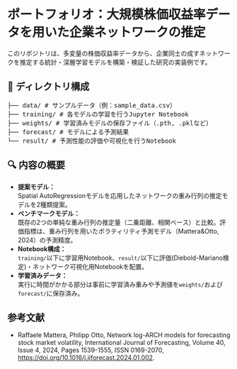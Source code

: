 # ポートフォリオ：大規模株価収益率データを用いた企業ネットワークの推定

このリポジトリは、多変量の株価収益率データから、企業同士の成すネットワークを推定する統計・深層学習モデルを構築・検証した研究の実装例です。

## 📁 ディレクトリ構成
<pre>
├── data/ # サンプルデータ（例：sample_data.csv）
├── training/ # 各モデルの学習を行うJupyter Notebook
├── weights/ # 学習済みモデルの保存ファイル（.pth, .pklなど）
├── forecast/ # モデルによる予測結果
└── result/ # 予測性能の評価や可視化を行うNotebook
</pre>

## 🔍 内容の概要

- **提案モデル：**  
  Spatial AutoRegressionモデルを応用したネットワークの重み行列の推定モデルを2種類提案。
- **ベンチマークモデル：**  
  既存の2つの単純な重み行列の推定量（二乗距離、相関ベース）と比較。評価指標は、重み行列を用いたボラティリティ予測モデル（Mattera&Otto, 2024）の予測精度。
- **Notebook構成：**  
  `training/`以下に学習用Notebook、`result/`以下に評価(Diebold-Mariano検定)・ネットワーク可視化用Notebookを配置。
- **学習済みデータ：**  
  実行に時間がかかる部分は事前に学習済み重みや予測値を`weights/`および`forecast/`に保存済み。

## 参考文献
- Raffaele Mattera, Philipp Otto,
Network log-ARCH models for forecasting stock market volatility,
International Journal of Forecasting,
Volume 40, Issue 4,
2024,
Pages 1539-1555,
ISSN 0169-2070,
https://doi.org/10.1016/j.ijforecast.2024.01.002.

